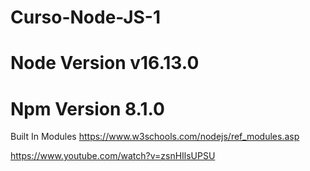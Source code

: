 # Curso-Node-JS-1

# Node Version v16.13.0

# Npm Version 8.1.0

Built In Modules
https://www.w3schools.com/nodejs/ref_modules.asp

https://www.youtube.com/watch?v=zsnHIlsUPSU


